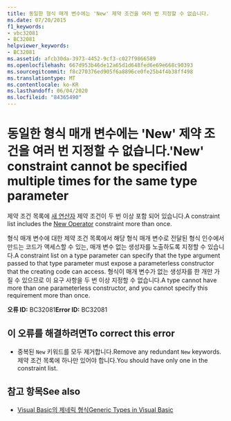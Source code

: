 ```yaml
---
title: 동일한 형식 매개 변수에는 'New' 제약 조건을 여러 번 지정할 수 없습니다.
ms.date: 07/20/2015
f1_keywords:
- vbc32081
- BC32081
helpviewer_keywords:
- BC32081
ms.assetid: afcb30da-3973-4452-9cf3-c027f9866589
ms.openlocfilehash: 667d953b46de12a65d1d648fed6e69e668c90393
ms.sourcegitcommit: f8c270376ed905f6a8896ce0fe25b4f4b38ff498
ms.translationtype: MT
ms.contentlocale: ko-KR
ms.lasthandoff: 06/04/2020
ms.locfileid: "84365490"
---
```

# <a name="new-constraint-cannot-be-specified-multiple-times-for-the-same-type-parameter"></a><span data-ttu-id="f8fb3-102">동일한 형식 매개 변수에는 'New' 제약 조건을 여러 번 지정할 수 없습니다.</span><span class="sxs-lookup"><span data-stu-id="f8fb3-102">'New' constraint cannot be specified multiple times for the same type parameter</span></span>
<span data-ttu-id="f8fb3-103">제약 조건 목록에 [새 연산자](../language-reference/operators/new-operator.md) 제약 조건이 두 번 이상 포함 되어 있습니다.</span><span class="sxs-lookup"><span data-stu-id="f8fb3-103">A constraint list includes the [New Operator](../language-reference/operators/new-operator.md) constraint more than once.</span></span>  
  
 <span data-ttu-id="f8fb3-104">형식 매개 변수에 대한 제약 조건 목록에서 해당 형식 매개 변수로 전달된 형식 인수에서 만드는 코드가 액세스할 수 있는, 매개 변수 없는 생성자를 노출하도록 지정할 수 있습니다.</span><span class="sxs-lookup"><span data-stu-id="f8fb3-104">A constraint list on a type parameter can specify that the type argument passed to that type parameter must expose a parameterless constructor that the creating code can access.</span></span> <span data-ttu-id="f8fb3-105">형식이 매개 변수가 없는 생성자를 한 개만 가질 수 있으므로 이 요구 사항을 두 번 이상 지정할 수 없습니다.</span><span class="sxs-lookup"><span data-stu-id="f8fb3-105">A type cannot have more than one parameterless constructor, and you cannot specify this requirement more than once.</span></span>  
  
 <span data-ttu-id="f8fb3-106">**오류 ID:** BC32081</span><span class="sxs-lookup"><span data-stu-id="f8fb3-106">**Error ID:** BC32081</span></span>  
  
## <a name="to-correct-this-error"></a><span data-ttu-id="f8fb3-107">이 오류를 해결하려면</span><span class="sxs-lookup"><span data-stu-id="f8fb3-107">To correct this error</span></span>  
  
- <span data-ttu-id="f8fb3-108">중복된 `New` 키워드를 모두 제거합니다.</span><span class="sxs-lookup"><span data-stu-id="f8fb3-108">Remove any redundant `New` keywords.</span></span> <span data-ttu-id="f8fb3-109">제약 조건 목록에 하나만 있어야 합니다.</span><span class="sxs-lookup"><span data-stu-id="f8fb3-109">You should have only one in the constraint list.</span></span>  
  
## <a name="see-also"></a><span data-ttu-id="f8fb3-110">참고 항목</span><span class="sxs-lookup"><span data-stu-id="f8fb3-110">See also</span></span>

- [<span data-ttu-id="f8fb3-111">Visual Basic의 제네릭 형식</span><span class="sxs-lookup"><span data-stu-id="f8fb3-111">Generic Types in Visual Basic</span></span>](../programming-guide/language-features/data-types/generic-types.md)
